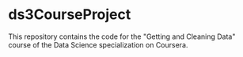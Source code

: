# ds3CourseProject
This repository contains the code for the "Getting and Cleaning Data" course of the Data Science specialization on Coursera.
